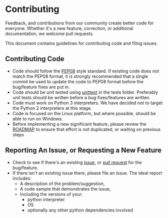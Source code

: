 # Contributing
Feedback, and contributions from our community create better code for everyone.
Whether it's a new feature, correction, or additional documentation,
we welcome pull requests.

This document contains guidelines for contributing code and filing issues.

## Contributing Code
* Code should follow the [PEP08](https://www.python.org/dev/peps/pep-0008/)
  style standard.
  If existing code does not match the PEP08 format, it is strongly recommended
  that a single commit be used to update the code to PEP08 format before the
  bug/feature fixes are put in.
* Code should be unit tested using
  [unittest](https://docs.python.org/library/unittest.html) in the tests
  folder. Preferably unit tests should be written before a bug fixes/features are
  written.
* Code must work on Python 3 interpreters. We have decided not to target the
  Python 2 interpreters at this stage.
* Code is focused on the Linux platform, but where possible, should be able to
  run on Windows.
* Before implementing a new significant feature, please review the
  [ROADMAP](ROADMAP.md) to ensure that effort is not duplicated, or waiting on previous steps

## Reporting An Issue, or Requesting a New Feature
* Check to see if there's an existing
  [issue](https://github.com/neilramsay/dnssec-zonetools/issues), or
  [pull request](https://github.com/neilramsay/dnssec-zonetools/pulls) for the bug/feature.
* If there isn't an existing issue there, please file an issue. The
  ideal report includes:
  * A description of the problem/suggestion,
  * A code sample that demonstrates the issue,
  * Including the versions of your:
    * python interpreter
    * OS
    * optionally any other python dependencies involved
